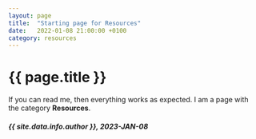 ```yaml
---
layout: page
title:  "Starting page for Resources"
date:   2022-01-08 21:00:00 +0100
category: resources
---
```


# {{ page.title }}
If you can read me, then everything works as expected. I am a page with the category **Resources**.

##### {{ site.data.info.author }}, 2023-JAN-08